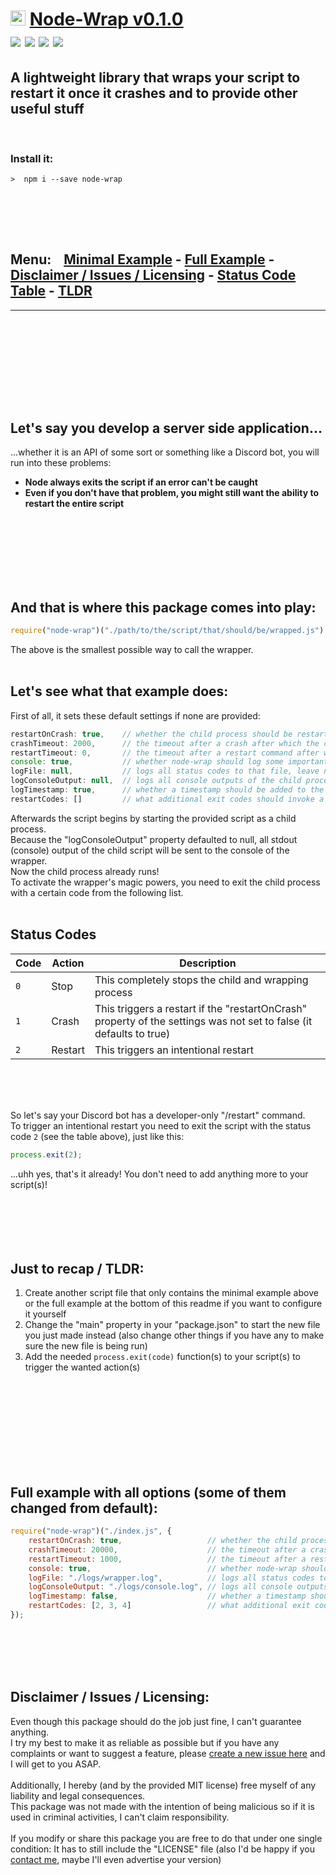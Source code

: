 # <img src="https://raw.githubusercontent.com/Sv443/Node-Wrap/master/icons/icon_tiny.png" style="width: 2.5vw;height: 2.5vw;"> <u>Node-Wrap v0.1.0</u> <br> [![](https://img.shields.io/github/license/Sv443/node-wrap.svg?style=flat-square)](https://github.com/Sv443/node-wrap/blob/master/LICENSE) [![](https://img.shields.io/badge/JSDoc-supported-green.svg?style=flat-square)](http://usejsdoc.org/) [![](https://img.shields.io/github/issues/Sv443/node-wrap.svg?style=flat-square)](https://github.com/Sv443/node-wrap/issues) [![](https://img.shields.io/github/stars/Sv443/node-wrap.svg?style=flat-square)](https://github.com/Sv443/node-wrap/)
## A lightweight library that wraps your script to restart it once it crashes and to provide other useful stuff

<br>

### Install it:
```
>  npm i --save node-wrap
```

<br><br>
---
## **Menu:** &nbsp; &nbsp;[Minimal Example](#and-that-is-where-this-package-comes-into-play) - [Full Example](#full-example-with-all-options-some-of-them-changed-from-default) - [Disclaimer / Issues / Licensing](#disclaimer--issues--licensing) - [Status Code Table](#status-codes) - [TLDR](#just-to-recap--tldr)
---  
<br><br><br><br>


<br><br><br>
## Let's say you develop a server side application...
...whether it is an API of some sort or something like a Discord bot, you will run into these problems:<br>
- **Node always exits the script if an error can't be caught**<br>
- **Even if you don't have that problem, you might still want the ability to restart the entire script**<br><br><br>

<br><br><br><br>

## And that is where this package comes into play:
```js
require("node-wrap")("./path/to/the/script/that/should/be/wrapped.js");
```
The above is the smallest possible way to call the wrapper.<br><br>
## Let's see what that example does:
First of all, it sets these default settings if none are provided:
```js
restartOnCrash: true,    // whether the child process should be restarted after it crashed
crashTimeout: 2000,      // the timeout after a crash after which the child process should be restarted
restartTimeout: 0,       // the timeout after a restart command after which the child process should be restarted
console: true,           // whether node-wrap should log some important info to the main console (stuff like "Starting process" and "Restarting process")
logFile: null,           // logs all status codes to that file, leave null or undefined for no file logging                
logConsoleOutput: null,  // logs all console outputs of the child process to that file, leave null or undefined for no file logging
logTimestamp: true,      // whether a timestamp should be added to the above logs
restartCodes: []         // what additional exit codes should invoke a restart
```
Afterwards the script begins by starting the provided script as a child process.<br>
Because the "logConsoleOutput" property defaulted to null, all stdout (console) output of the child script will be sent to the console of the wrapper.<br>
Now the child process already runs!<br>
To activate the wrapper's magic powers, you need to exit the child process with a certain code from the following list.<br><br>
## Status Codes
| Code | Action | Description |  
| --- | --- | --- |  
| `0` | Stop | This completely stops the child and wrapping process |  
| `1` | Crash | This triggers a restart if the "restartOnCrash" property of the settings was not set to false (it defaults to true) |  
| `2` | Restart | This triggers an intentional restart |<br>

<br><br><br>

So let's say your Discord bot has a developer-only "/restart" command.<br>
To trigger an intentional restart you need to exit the script with the status code `2` (see the table above), just like this:
```js
process.exit(2);
```
...uhh yes, that's it already! You don't need to add anything more to your script(s)!<br><br><br><br><br><br>

## Just to recap / TLDR:
1. Create another script file that only contains the minimal example above or the full example at the bottom of this readme if you want to configure it yourself
2. Change the "main" property in your "package.json" to start the new file you just made instead (also change other things if you have any to make sure the new file is being run)
3. Add the needed `process.exit(code)` function(s) to your script(s) to trigger the wanted action(s)


<br><br><br><br><br><br><br><br>
## Full example with all options (some of them changed from default):
```js
require("node-wrap")("./index.js", {
    restartOnCrash: true,                   // whether the child process should be restarted after it crashed
    crashTimeout: 20000,                    // the timeout after a crash after which the child process should be restarted
    restartTimeout: 1000,                   // the timeout after a restart command after which the child process should be restarted
    console: true,                          // whether node-wrap should log some important info to the main console (stuff like "Starting process" and "Restarting process")
    logFile: "./logs/wrapper.log",          // logs all status codes to that file, leave null or undefined for no file logging
    logConsoleOutput: "./logs/console.log", // logs all console outputs of the child process to that file, leave null or undefined for no file logging
    logTimestamp: false,                    // whether a timestamp should be added to the above logs
    restartCodes: [2, 3, 4]                 // what additional exit codes should invoke a restart
});
```

<br><br><br><br>
## Disclaimer / Issues / Licensing:
Even though this package should do the job just fine, I can't guarantee anything.<br>
I try my best to make it as reliable as possible but if you have any complaints or want to suggest a feature, please [create a new issue here](https://github.com/Sv443/node-wrap/issues) and I will get to you ASAP.<br><br>
Additionally, I hereby (and by the provided MIT license) free myself of any liability and legal consequences.<br>
This package was not made with the intention of being malicious so if it is used in criminal activities, I can't claim responsibility.<br><br>
If you modify or share this package you are free to do that under one single condition: It has to still include the "LICENSE" file (also I'd be happy if you [contact me](https://sv443.net/), maybe I'll even advertise your version)
